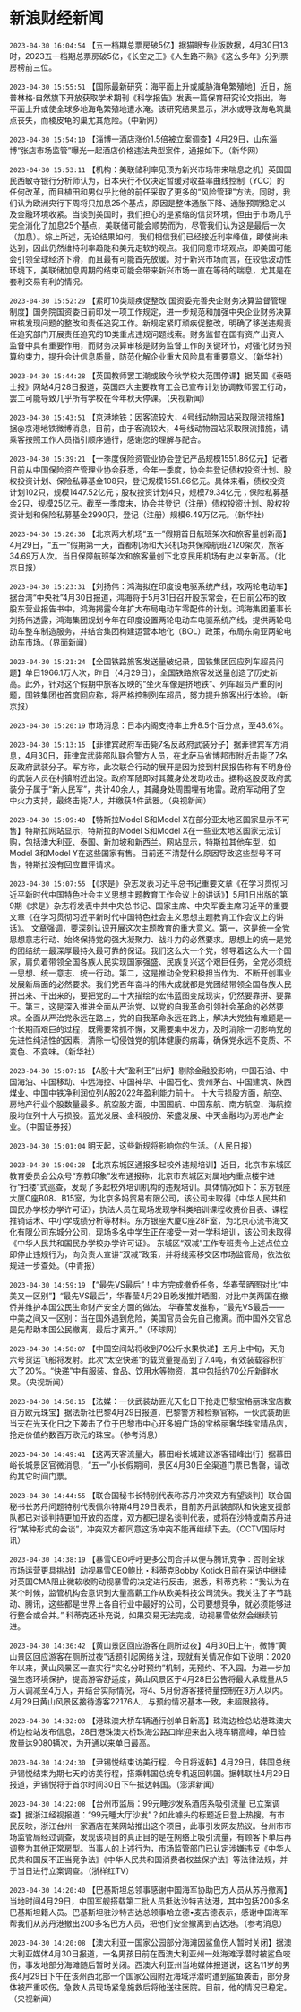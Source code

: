 # 新浪财经新闻
`2023-04-30 16:04:54` 【五一档期总票房破5亿】据猫眼专业版数据，4月30日13时，2023五一档期总票房破5亿，《长空之王》《人生路不熟》《这么多年》分列票房榜前三位。

`2023-04-30 15:55:51` 【国际最新研究：海平面上升或威胁海龟繁殖地】近日，施普林格·自然旗下开放获取学术期刊《科学报告》发表一篇保育研究论文指出，海平面上升或使全球多地海龟繁殖地遭水淹。该研究结果显示，洪水或导致海龟筑巢点丧失，而棱皮龟的巢尤其危险。（中新网）

`2023-04-30 15:54:10` 【淄博一酒店涨价1.5倍被立案调查】4月29日，山东淄博“张店市场监管”曝光一起酒店价格违法典型案件，通报如下。（新华网）

`2023-04-30 15:53:11` 【机构：美联储利率见顶为新兴市场带来喘息之机】英国国民西敏寺银行分析师认为，日本央行不仅决定暂缓对收益率曲线控制（YCC）的任何改革，而且植田和男似乎比他的前任采取了更多的“风险管理”方法。同时，我们认为欧洲央行下周将只加息25个基点，原因是整体通胀下降、通胀预期稳定以及金融环境收紧。当谈到美国时，我们担心的是紧缩的信贷环境，但由于市场几乎完全消化了加息25个基点，美联储可能会顺势而为，尽管我们认为这是最后一次（加息）。综上所述，无论结果如何，我们相信我们已经接近利率峰值，即使尚未达到，因此仍然维持利率趋陡和美元走软的观点。我们同意市场观点，即美国可能会引领全球经济下滑，而且最有可能首先放缓。对于新兴市场而言，在较低波动性环境下，美联储加息周期的结束可能会带来新兴市场一直在等待的喘息，尤其是在套利交易有利的情况。

`2023-04-30 15:52:29` 【紧盯10类顽疾促整改 国资委完善央企财务决算监督管理制度】国务院国资委日前印发一项工作规定，进一步规范和加强中央企业财务决算审核发现问题的整改和责任追究工作。新规定紧盯顽疾促整改，明确了移送违规责任追究部门开展责任追究的10类重点违规问题线索。财务监督在国有资产出资人监督中具有重要作用，而财务决算审核是财务监督工作的关键环节，对强化财务预算约束力，提升会计信息质量，防范化解企业重大风险具有重要意义。（新华社）

`2023-04-30 15:44:28` 【英国教师罢工潮或致今秋学校大范围停课】据英国《泰晤士报》网站4月28日报道，英国四大主要教育工会已宣布计划协调教师罢工行动，罢工可能导致几乎所有学校在今年秋天停课。（央视新闻）

`2023-04-30 15:43:51` 【京港地铁：因客流较大，4号线动物园站采取限流措施】据@京港地铁微博消息，目前，由于客流较大，4号线动物园站采取限流措施，请乘客按照工作人员指引顺序通行，感谢您的理解与配合。

`2023-04-30 15:39:21` 【一季度保险资管业协会登记产品规模1551.86亿元】记者日前从中国保险资产管理业协会获悉，今年一季度，协会共登记债权投资计划、股权投资计划、保险私募基金108只，登记规模1551.86亿元。具体来看，债权投资计划102只，规模1447.52亿元；股权投资计划4只，规模79.34亿元；保险私募基金2只，规模25亿元。截至一季度末，协会共登记（注册）债权投资计划、股权投资计划和保险私募基金2990只，登记（注册）规模6.49万亿元。（新华社）

`2023-04-30 15:26:36` 【北京两大机场“五一”假期首日航班架次和旅客量创新高】4月29日，“五一”假期第一天，首都机场和大兴机场共保障航班2120架次，旅客34.69万人次。当日保障航班架次和旅客量创下北京民用机场有史以来新高。（北京日报）

`2023-04-30 15:23:31` 【刘扬伟：鸿海拟在印度设电驱系统产线，攻两轮电动车】据台湾“中央社”4月30日报道，鸿海将于5月31日召开股东常会，在日前公布的致股东营业报告书中，鸿海揭露今年扩大布局电动车零配件的计划。鸿海集团董事长刘扬伟透露，鸿海集团规划今年在印度设置两轮电动车电驱系统产线，提供两轮电动车整车制造服务，并结合集团构建运营本地化（BOL）政策，布局东南亚两轮电动车市场。（界面新闻）

`2023-04-30 15:21:24` 【全国铁路旅客发送量破纪录，国铁集团回应列车超员问题】单日1966.1万人次，昨日（4月29日），全国铁路旅客发送量创造了历史新高。此外，针对这个假期中旅客反映的“坐火车像是挤地铁”、列车超员严重的问题，国铁集团也首度回应称，将严格控制列车超员，努力提升旅客出行体验。（新京报）

`2023-04-30 15:20:19` 市场消息：日本内阁支持率上升8.5个百分点，至46.6%。

`2023-04-30 15:13:15` 【菲律宾政府军击毙7名反政府武装分子】据菲律宾军方消息，4月30日，菲律宾武装部队联合警方人员，在北萨马省博邦市附近击毙了7名反政府武装分子。军方称，此次联合行动的展开是因为接到村民报告称有不明身份的武装人员在村镇附近出没。政府军随即对其藏身处发动攻击。据称这股反政府武装分子属于“新人民军”，共计40余人，其藏身处周围埋有地雷。政府军动用了空中火力支持，最终击毙7人，并缴获4件武器。（央视新闻）

`2023-04-30 15:09:40` 【特斯拉Model S和Model X在部分亚太地区国家显示不可售】特斯拉网站显示，特斯拉的Model S和Model X在一些亚太地区国家无法订购，包括澳大利亚、泰国、新加坡和新西兰。网站显示，特斯拉其他车型，如Model 3和Model Y在这些国家有售。目前还不清楚什么原因导致这些型号不可售，特斯拉没有回应置评请求。

`2023-04-30 15:07:55` 【《求是》杂志发表习近平总书记重要文章《在学习贯彻习近平新时代中国特色社会主义思想主题教育工作会议上的讲话》】5月1日出版的第9期《求是》杂志将发表中共中央总书记、国家主席、中央军委主席习近平的重要文章《在学习贯彻习近平新时代中国特色社会主义思想主题教育工作会议上的讲话》。 文章强调，要深刻认识开展这次主题教育的重大意义。第一，这是统一全党思想意志行动、始终保持党的强大凝聚力、战斗力的必然要求。思想上的统一是党的团结统一最深厚最持久最可靠的保证。我们这么大一个党，领导着这么大一个国家，肩负着带领全国各族人民实现国家强盛、民族复兴这个艰巨任务，全党必须统一思想、统一意志、统一行动。第二，这是推动全党积极担当作为、不断开创事业发展新局面的必然要求。我们党百年奋斗的伟大成就都是党团结带领全国各族人民拼出来、干出来的，要把党的二十大描绘的宏伟蓝图变成现实，仍然要靠拼、要靠干。第三，这是深入推进全面从严治党、以党的自我革命引领社会革命的必然要求。全面从严治党永远在路上，党的自我革命永远在路上，解决大党独有难题是一个长期而艰巨的过程，既需要常抓不懈，又需要集中发力，及时消除一切影响党的先进性纯洁性的因素，清除一切侵蚀党的肌体健康的病毒，确保党永远不变质、不变色、不变味。（新华社）

`2023-04-30 15:07:16` 【A股十大“盈利王”出炉】剔除金融股影响，中国石油、中国海油、中国移动、中远海控、中国神华、中国石化、贵州茅台、中国建筑、陕西煤业、中国中铁净利润位列A股2022年盈利能力前十。 十大亏损股方面，航空、房地产行业个股数量最多。航空股方面，中国国航、中国东航、南方航空、海航控股均位列十大亏损股。蓝光发展、金科股份、荣盛发展、中天金融均为房地产企业。（中国证券报）

`2023-04-30 15:01:04` 明天起，这些新规将影响你的生活。（人民日报）

`2023-04-30 15:00:28` 【北京东城区通报多起校外违规培训】近日，北京市东城区教育委员会公众号“东教印象”发布通报称，北京市东城区对属地内重点楼宇进行“扫楼”式巡查，发现了多起校外培训机构的违规培训。具体情况如下：东方银座大厦C座B08、B15室，为北京多妈贸易有限公司，该公司未取得《中华人民共和国民办学校办学许可证》，执法人员在现场发现学科类培训课程收费价目表、课程推销话术、中小学成绩分析等材料。东方银座大厦C座28F室，为北京心流书海文化有限公司东城分公司，现场多名中学生正在接受一对一学科培训，该公司未取得《中华人民共和国民办学校办学许可证》。 东城区“双减”工作专班责令上述点位立即停止违规行为，向负责人宣讲“双减”政策，并将线索移交区市场监管局，依法依规进一步查处。（中青报）

`2023-04-30 14:59:19` 【“最先VS最后”！中方完成撤侨任务，华春莹晒图对比“中美又一区别”】“最先VS最后”，华春莹4月29日晚发推并晒图，对比中美两国在撤侨并维护本国公民生命财产安全方面的做法。 华春莹发推称，“最先VS最后——中美之间又一区别：当在国外遇到危险，美国官员会先自己撤离。而中国外交官总是先帮助本国公民撤离，最后才离开。”（环球网）

`2023-04-30 14:58:07` 【中国空间站将收到70公斤水果快递】五月上中旬，天舟六号货运飞船将发射。此次“太空快递”的载货量提高到了7.4吨，有效装载容积扩大了20%。“快递”中有服装、食品、饮用水等物资，其中包括约70公斤新鲜水果。（央视新闻）

`2023-04-30 14:50:15` 【法媒：一伙武装劫匪光天化日下抢走巴黎宝格丽珠宝店数百万欧元珠宝】据法新社巴黎4月29日报道，巴黎警方和检察官称，一伙武装劫匪当天在光天化日之下袭击了位于巴黎市中心旺多姆广场的宝格丽奢华珠宝精品店，抢走价值约数百万欧元的珠宝。（参考消息）

`2023-04-30 14:49:41` 【这两天客流量大，慕田峪长城建议游客错峰出行】据慕田峪长城景区官微消息，“五一”小长假期间，景区4月30日全渠道门票已售罄，请改约其它时间门票。

`2023-04-30 14:44:55` 【联合国秘书长特别代表称苏丹冲突双方有望谈判】联合国秘书长苏丹问题特别代表佩尔特斯4月29日表示，目前苏丹武装部队和快速支援部队都已对谈判持更加开放的态度，双方都已提名谈判代表，或将在沙特或南苏丹进行“某种形式的会谈”，冲突双方都同意这场冲突不能再继续下去。（CCTV国际时讯）

`2023-04-30 14:38:19` 【暴雪CEO呼吁更多公司合并以便与腾讯竞争：否则全球市场运营更具挑战】动视暴雪CEO鲍比・科蒂克Bobby Kotick日前在采访中继续对英国CMA阻止微软收购动视暴雪的决定进行反击。据悉，科蒂克称：“我认为在某个时候，监管机构会意识到大量高薪工作从欧美科技公司流失。我关注了字节跳动、腾讯，这些都是世界上各自行业中最好的公司，公司要想竞争，就必须能够进行整合或合并。” 科蒂克还补充说，如果交易无法完成，动视暴雪依然会继续前进。

`2023-04-30 14:36:42` 【黄山景区回应游客在厕所过夜】4月30日上午，微博“黄山景区回应游客在厕所过夜”话题引起网络关注，现就有关情况作如下说明：2020年以来，黄山风景区一直实行“实名分时预约”机制，无预约、不入园。为进一步加强生态环境保护，提高游客舒适度，黄山风景区于4月28日公告将最大承载量从5万人调减至4万人，并结合实际情况，将4、5月份游客接待量控制在3万人以内。4月29日黄山风景区接待游客22176人，与预约情况基本一致，未超限接待。

`2023-04-30 14:32:03` 【港珠澳大桥车辆通行创单日新高】珠海边检总站港珠澳大桥边检站发布信息，28日港珠澳大桥珠海公路口岸迎来出入境车辆高峰，单日验放量达9080辆次，为开通以来单日最高。

`2023-04-30 14:24:30` 【尹锡悦结束访美行程，今日将返韩】4月29日，韩国总统尹锡悦结束为期七天的访美行程，搭乘韩国总统专机返回韩国。据韩联社4月29日报道，尹锡悦将于首尔时间30日下午抵达韩国。（澎湃新闻）

`2023-04-30 14:22:08` 【台州市监局：99元睡沙发系酒店系吸引流量 已立案调查】据浙江经视报道：“99元睡大厅沙发”？如此噱头的标题近日登上热搜。有市民反映，浙江台州一家酒店在某网站推出这个项目，此事引发网友热议。台州市市场监管局经过调查，发现该项目的真正目的是在网络上吸引流量，有顾客下单后再调整为其他正常房型。当事人的上述行为，市场监管部门已认定涉嫌违反《中华人民共和国反不正当竞争法》《中华人民共和国消费者权益保护法》等法律法规，并于当日进行立案调查。（浙样红TV）

`2023-04-30 14:20:40` 【巴基斯坦总领事感谢中国海军协助巴方人员从苏丹撤离】当地时间4月29日，中国军舰搭载第二批人员抵达沙特吉达港，其中包括200多名巴基斯坦籍人员。巴基斯坦驻沙特吉达总领事哈立德•麦吉德表示，感谢中国海军帮我们从苏丹港撤出200多名巴方人员，把他们安全撤离到吉达港。（参考消息）

`2023-04-30 14:20:08` 【澳大利亚一国家公园部分海滩因鲨鱼伤人暂时关闭】据澳大利亚媒体4月30日报道，一名男孩日前在西澳大利亚州一处海滩浮潜时被鲨鱼咬伤，事发地部分海滩随后暂时关闭。西澳大利亚州当地媒体报道说，这名11岁的男孩4月29日下午在该州西北部一个国家公园附近海域浮潜时遭到鲨鱼袭击，部分身体被严重咬伤。急救人员现场紧急施救后将他送往医院。目前，他的情况已稳定。（央视新闻）

